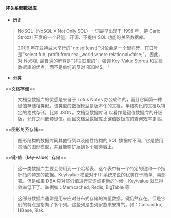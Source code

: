 #### 非关系型数据库

- 历史

> NoSQL（NoSQL = Not Only SQL）一词最早出现于 1998 年，是 Carlo Strozzi 开发的一个轻量、开源、不提供 SQL 功能的关系数据库。 
>
> 2009 年在亚特兰大举行的"no:sql(east)"讨论会是一个里程碑，其口号是"select fun, profit from real_world 
> where relational=false;"。因此，对 NoSQL 最普遍的解释是“非关联型的”，强调 Key-Value Stores 和文档数据库的优点，而不是单纯的反对 RDBMS。 ‘

- 分类

==文档存储==

> 文档型数据库的灵感是来自于 Lotus Notes 办公软件的，而且它同第一种键值存储相类似。该类型的数据模型是版本化的文档，半结构化的文档以特定的格式存储，比如 JSON。文档型数据库可 以看作是键值数据库的升级版，允许之间嵌套键值。而且文档型数据库比键值数据库的查询效率更高。

==图形关系存储==

> 图形结构的数据库同其他行列以及刚性结构的 SQL 数据库不同，它是使用灵活的图形模型，并且能够扩展到多个服务器上。 

==键-值（key‐value）存储==

> 这一类数据库主要会使用到一个哈希表，这个表中有一个特定的键和一个指针指向特定的数据。Key/value 模型对于IT 系统来说的优势在于简单、易部署。但是如果 DBA 只对部分值进行查询或更新的时候，Key/value 就显得效率低下了。举例如：Memcached, Redis, BigTable 等

> 这部分数据库通常是用来应对分布式存储的海量数据。键仍然存在，但是它们的特点是指向了多个列。这些列是由列家族来安排的。如：Cassandra, HBase, Riak. 

